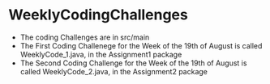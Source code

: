 # WeeklyCodingChallenges

- The coding Challenges are in src/main
- The First Coding Challenege for the Week of the 19th of August is called WeeklyCode_1.java, in the Assignment1 package
- The Second Coding Challenge for the Week of the 19th of August is called WeeklyCode_2.java, in the Assignment2 package
